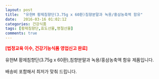 ```yaml
---
layout: post
title:  "유한M 황제침향단(3.75g x 60환)침향분말과 녹용/홍삼농축액 함유"
date:   2016-03-16 01:02:12
categories: 건강식품
tags: [황제침향단,효도선물,명절선물]
comments: true
---
```


<strong><span style="color: rgb(255, 0, 0);">[법정교육 이수, 건강기능식품 영업신고 완료]</span></strong>
<br><br>
유한M 황제침향단(3.75g x 60환),침향분말과 녹용/홍삼농축액 함유 제품입니다.
<br><br>
배송비 포함해서 최저가 맞춰 드립니다.
<br>
<br>
<img class="image" src="https://3.bp.blogspot.com/-duW50mam0V4/W_q6Rl-IuxI/AAAAAAAAA7o/DHUZF5uDOboIntkat-MAWzy0NS1RvmFPACLcBGAs/s320/54734573457345.jpg" alt=""/>
<br>
<br>
<img class="image" src="http://www.nbbang.co.kr/data/webedit/20181119144802_pobaajmv.jpg" alt=""/>  